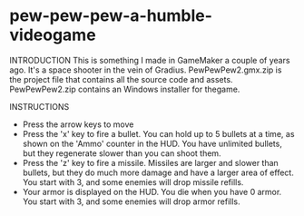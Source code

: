 # pew-pew-pew-a-humble-videogame
INTRODUCTION
This is something I made in GameMaker a couple of years ago. It's a space shooter in the vein of Gradius. PewPewPew2.gmx.zip is the project file that contains all the source code and assets. PewPewPew2.zip contains an Windows installer for thegame.

INSTRUCTIONS
- Press the arrow keys to move
- Press the 'x' key to fire a bullet. You can hold up to 5 bullets at a time, as shown on the 'Ammo' counter in the HUD. You have unlimited bullets, but they regenerate slower than you can shoot them.
- Press the 'z' key to fire a missile. Missiles are larger and slower than bullets, but they do much more damage and have a larger area of effect. You start with 3, and some enemies will drop missile refills.
- Your armor is displayed on the HUD. You die when you have 0 armor. You start with 3, and some enemies will drop armor refills.

